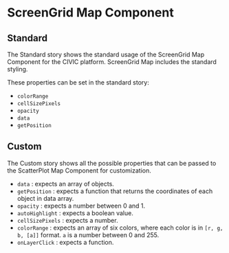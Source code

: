 # ScreenGrid Map Component

## Standard

The Standard story shows the standard usage of the ScreenGrid Map Component for the CIVIC platform. ScreenGrid Map includes the standard styling.

These properties can be set in the standard story:

- `colorRange`
- `cellSizePixels`
- `opacity`
- `data`
- `getPosition`

## Custom

The Custom story shows all the possible properties that can be passed to the ScatterPlot Map Component for customization.

- `data` : expects an array of objects.
- `getPosition` : expects a function that returns the coordinates of each object in data array.
- `opacity` : expects a number between 0 and 1.
- `autoHighlight` : expects a boolean value.
- `cellSizePixels` : expects a number.
- `colorRange` : expects an array of six colors, where each color is in `[r, g, b, [a]]` format. `a` is a number between 0 and 255.
- `onLayerClick` : expects a function.
